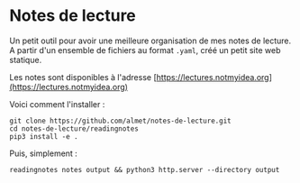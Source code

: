 # Notes de lecture

Un petit outil pour avoir une meilleure organisation de mes notes de lecture.
A partir d'un ensemble de fichiers au format ``.yaml``, créé un petit site web statique.

Les notes sont disponibles à l'adresse [https://lectures.notmyidea.org](https://lectures.notmyidea.org)

Voici comment l'installer :

    git clone https://github.com/almet/notes-de-lecture.git
    cd notes-de-lecture/readingnotes
    pip3 install -e .

Puis, simplement :

    readingnotes notes output && python3 http.server --directory output
